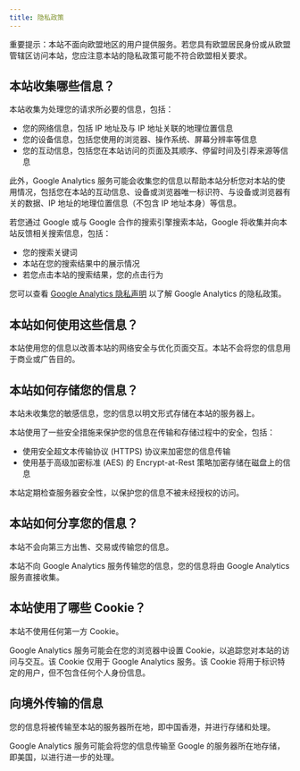 ```yaml
---
title: 隐私政策
---
```


重要提示：本站不面向欧盟地区的用户提供服务。若您具有欧盟居民身份或从欧盟管辖区访问本站，您应注意本站的隐私政策可能不符合欧盟相关要求。

## 本站收集哪些信息？

本站收集为处理您的请求所必要的信息，包括：
 - 您的网络信息，包括 IP 地址及与 IP 地址关联的地理位置信息
 - 您的设备信息，包括您使用的浏览器、操作系统、屏幕分辨率等信息
 - 您的互动信息，包括您在本站访问的页面及其顺序、停留时间及引荐来源等信息

此外，Google Analytics 服务可能会收集您的信息以帮助本站分析您对本站的使用情况，包括您在本站的互动信息、设备或浏览器唯一标识符、与设备或浏览器有关的数据、IP 地址的地理位置信息（不包含 IP 地址本身）等信息。

若您通过 Google 或与 Google 合作的搜索引擎搜索本站，Google 将收集并向本站反馈相关搜索信息，包括：
 - 您的搜索关键词
 - 本站在您的搜索结果中的展示情况
 - 若您点击本站的搜索结果，您的点击行为

您可以查看 [Google Analytics 隐私声明](https://support.google.com/analytics/answer/6004245) 以了解 Google Analytics 的隐私政策。

## 本站如何使用这些信息？

本站使用您的信息以改善本站的网络安全与优化页面交互。本站不会将您的信息用于商业或广告目的。

## 本站如何存储您的信息？

本站未收集您的敏感信息，您的信息以明文形式存储在本站的服务器上。

本站使用了一些安全措施来保护您的信息在传输和存储过程中的安全，包括：
 - 使用安全超文本传输协议 (HTTPS) 协议来加密您的信息传输
 - 使用基于高级加密标准 (AES) 的 Encrypt-at-Rest 策略加密存储在磁盘上的信息

本站定期检查服务器安全性，以保护您的信息不被未经授权的访问。

## 本站如何分享您的信息？

本站不会向第三方出售、交易或传输您的信息。

本站不向 Google Analytics 服务传输您的信息，您的信息将由 Google Analytics 服务直接收集。

## 本站使用了哪些 Cookie？

本站不使用任何第一方 Cookie。

Google Analytics 服务可能会在您的浏览器中设置 Cookie，以追踪您对本站的访问与交互。该 Cookie 仅用于 Google Analytics 服务。该 Cookie 将用于标识特定的用户，但不包含任何个人身份信息。

## 向境外传输的信息

您的信息将被传输至本站的服务器所在地，即中国香港，并进行存储和处理。

Google Analytics 服务可能会将您的信息传输至 Google 的服务器所在地存储，即美国，以进行进一步的处理。
